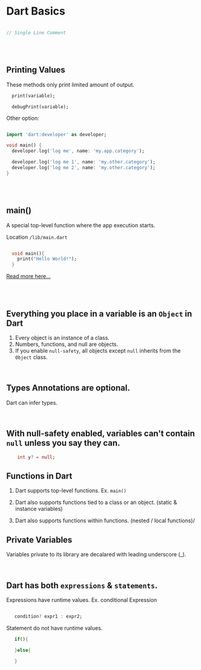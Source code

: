 # Dart Basics

```dart

// Single Line Comment

```

<br />
<br />

## Printing Values

These methods only print limited amount of output.

```dart
  print(variable);
```

```
  debugPrint(variable);
```

Other option:

```dart

import 'dart:developer' as developer;

void main() {
  developer.log('log me', name: 'my.app.category');

  developer.log('log me 1', name: 'my.other.category');
  developer.log('log me 2', name: 'my.other.category');
}

```

<br/>
<br/>

## main()

A special top-level function where the app execution starts. 

Location `/lib/main.dart`

```dart

  void main(){
    print("Hello World!");
  }

```

[Read more here...](https://dart.dev/guides/language/language-tour#the-main-function)

<br/>
<br/>

## Everything you place in a variable is an `Object` in Dart

1. Every object is an instance of a class.
2. Numbers, functions, and null are objects.
3. If you enable `null-safety`, all objects except `null` inherits from the `Object` class.

<br/>

## Types Annotations are optional. 

Dart can infer types.

<br/>

## With null-safety enabled, variables can't contain `null` unless you say they can.

```dart
    int y? = null;  
```

## Functions in Dart 

1. Dart supports top-level functions. Ex. `main()`

2. Dart also supports functions tied to a class or an object. (static & instance variables)

3. Dart also supports functions within functions. (nested / local functions)/


## Private Variables

Variables private to its library are decalared with leading underscore (_).

<br/>

## Dart has both `expressions` & `statements`.

Expressions have runtime values. Ex. conditional Expression

```dart 

   condition? expr1 : expr2;
```

Statement do not have runtime values. 

```dart 
   if(){

   }else{
     
   } 
```

